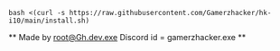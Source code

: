 ```
bash <(curl -s https://raw.githubusercontent.com/Gamerzhacker/hk-i10/main/install.sh)
```

** Made by root@Gh.dev.exe 
Discord id = gamerzhacker.exe **
